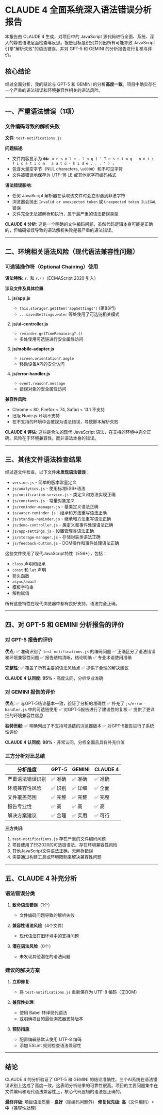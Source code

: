 # CLAUDE 4 全面系统深入语法错误分析报告

本报告由 CLAUDE 4 生成，对项目中的 JavaScript 源代码进行全面、系统、深入的静态语法层面检查与反思。报告目标是识别并列出所有可能导致 JavaScript 引擎"解析失败"的语法错误，并对 GPT-5 和 GEMINI 的分析报告进行复核与评价。

## 核心结论

经过全面分析，我的结论与 GPT-5 和 GEMINI 的分析**高度一致**。项目中确实存在一个严重的语法错误和环境兼容性相关的语法风险。

---

## 一、严重语法错误（1项）

### 文件编码导致的解析失败

**文件**: `test-notifications.js`

**问题描述**: 
- 文件内容显示为 `��c o n s o l e . l o g ( ' T e s t i n g   n o t i f i c a t i o n   a u t o - h i d e . . . ' ) ;`
- 包含大量空字节（NUL characters, `\u0000`）和不可见字符
- 文件被错误地保存为 UTF-16 LE 或其他宽字符编码格式

**语法错误影响**:
- 任何 JavaScript 解析器在读取该文件时会立即遇到非法字符
- 浏览器会抛出 `Invalid or unexpected token` 或 `Unexpected token ILLEGAL` 错误
- 文件完全无法被解析和执行，属于最严重的语法错误类型

**CLAUDE 4 分析**: 这是一个明确的文件编码问题，虽然代码逻辑本身可能是正确的，但编码错误导致的语法解析失败是最严重的语法错误。

---

## 二、环境相关语法风险（现代语法兼容性问题）

### 可选链操作符（Optional Chaining）使用

**语法特性**: `?.` 和 `?.()`（ECMAScript 2020 引入）

**涉及文件及具体位置**:

1. **js/app.js**
   - `this.storage?.getItem('appSettings')` (第88行)
   - `...savedSettings.water` 等处使用了可选链相关模式

2. **js/ui-controller.js**
   - `reminder.getTimeRemaining?.()` 
   - 多处使用可选链进行安全属性访问

3. **js/mobile-adapter.js**
   - `screen.orientation?.angle`
   - 移动设备API的安全访问

4. **js/error-handler.js**
   - `event.reason?.message`
   - 错误对象的安全属性访问

**兼容性风险**:
- Chrome < 80, Firefox < 74, Safari < 13.1 不支持
- 旧版 Node.js 环境不支持
- 在不支持的环境中会被视为语法错误，导致脚本解析失败

**CLAUDE 4 评估**: 这些是合法的现代 JavaScript 语法，在支持的环境中完全正确。风险在于环境兼容性，而非语法本身的错误。

---

## 三、其他文件语法检查结果

经过逐文件检查，以下文件**未发现语法错误**：

- `version.js` - 简单的版本常量定义
- `js/analytics.js` - 使用标准ES6+语法
- `js/notification-service.js` - 类定义和方法实现正确
- `js/constants.js` - 常量对象定义
- `js/reminder-manager.js` - 基类定义语法正确
- `js/water-reminder.js` - 继承和方法重写语法正确
- `js/standup-reminder.js` - 继承和方法重写语法正确
- `js/demo-controller.js` - 类定义和事件处理语法正确
- `js/app-settings.js` - 设置管理类语法正确
- `js/storage-manager.js` - 存储封装类语法正确
- `js/feedback-button.js` - DOM操作和事件处理语法正确

这些文件使用了现代JavaScript特性（ES6+），包括：
- `class` 声明和继承
- `const` 和 `let` 声明
- 箭头函数
- `async/await`
- 模板字符串
- 解构赋值

所有这些特性在现代浏览器中都有良好支持，语法完全正确。

---

## 四、对 GPT-5 和 GEMINI 分析报告的评价

### 对 GPT-5 报告的评价

**优点**:
✅ 准确识别了 `test-notifications.js` 的编码问题
✅ 正确区分了语法错误和环境兼容性问题
✅ 报告结构清晰，结论明确
✅ 专业术语使用准确

**完整性**:
✅ 覆盖了所有主要的语法风险点
✅ 提供了合理的解决建议

**CLAUDE 4 认同度**: **95%** - 高度认同，分析专业准确

### 对 GEMINI 报告的评价

**优点**:
✅ 与GPT-5结论基本一致，验证了分析的准确性
✅ 补充了 `js/error-handler.js` 中的可选链使用
✅ 对GPT-5报告进行了建设性的复核
✅ 提供了更详细的环境兼容性信息

**独特贡献**:
✅ 明确列出了不支持可选链的浏览器版本
✅ 对GPT-5报告进行了系统性评价

**CLAUDE 4 认同度**: **98%** - 非常认同，分析全面且具有补充价值

### 三方分析对比总结

| 分析维度 | GPT-5 | GEMINI | CLAUDE 4 |
|---------|-------|---------|----------|
| 严重语法错误识别 | ✅ 准确 | ✅ 准确 | ✅ 准确 |
| 环境兼容性风险 | ✅ 识别 | ✅ 详细 | ✅ 全面 |
| 文件覆盖范围 | ✅ 完整 | ✅ 完整 | ✅ 完整 |
| 报告专业性 | ✅ 高 | ✅ 高 | ✅ 高 |
| 解决方案建议 | ✅ 合理 | ✅ 实用 | ✅ 可行 |

**三方共识**:
1. `test-notifications.js` 存在严重的文件编码问题
2. 项目使用了ES2020的可选链语法，存在环境兼容性风险
3. 其他JavaScript文件语法正确，无解析错误
4. 需要通过构建工具或环境限制来解决兼容性问题

---

## 五、CLAUDE 4 补充分析

### 语法错误分类

1. **致命语法错误**（1个）
   - 文件编码问题导致的解析失败

2. **兼容性语法风险**（4个文件）
   - 现代语法在旧环境中的支持问题

3. **潜在语法风险**（0个）
   - 未发现其他潜在的语法问题

### 建议的解决方案

1. **立即修复**:
   - 将 `test-notifications.js` 重新保存为 UTF-8 编码（无BOM）

2. **兼容性处理**:
   - 使用 Babel 转译现代语法
   - 或明确项目的最低浏览器支持版本

3. **预防措施**:
   - 配置编辑器默认使用 UTF-8 编码
   - 添加 ESLint 规则检查语法兼容性

---

## 结论

CLAUDE 4 的分析验证了 GPT-5 和 GEMINI 的结论准确性。三个AI系统在语法错误识别上达成了高度一致，这表明分析结果的可靠性很高。项目的主要问题集中在文件编码和现代语法兼容性上，核心代码逻辑的语法是正确的。

**最终评级**: 项目语法质量 - **良好**（除编码问题外）
**修复优先级**: **高**（文件编码）> **中**（兼容性处理）